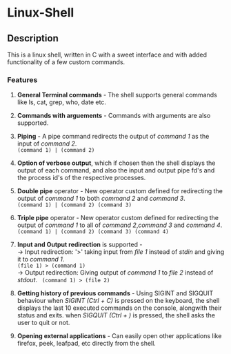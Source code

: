 # Linux-Shell

## Description
This is a linux shell, written in C with a sweet interface and with added functionality of a few custom commands.



### Features
1. **General Terminal commands** - The shell supports general commands like ls, cat, grep, who, date etc.   

2. **Commands with arguements**  - Commands with arguments are also supported.  

3. **Piping** - A pipe command redirects the output of _command 1_ as the input of _command 2_.    
``` (command 1) | (command 2) ```   

4. **Option of verbose output**, which if chosen then the shell displays the output of each command, and also the input and output pipe fd's and the process id's of the respective processes.

5. **Double pipe** operator -  New operator custom defined for redirecting the output of _command 1_ to both _command 2_ and _command 3_.   
``` (command 1) | (command 2) (command 3) ```  
6. **Triple pipe** operator -  New operator custom defined for redirecting the output of _command 1_ to all of _command 2_,_command 3_ and _command 4_.   
``` (command 1) | (command 2) (command 3) (command 4) ```  

7. **Input and Output redirection** is supported -   
-> Input redirection: '>' taking input from _file 1_ instead of _stdin_ and giving it to _command 1_.   
``` (file 1) > (command 1) ```   
-> Output redirection: Giving output of _command 1_ to _file 2_ instead of _stdout_.
``` (command 1) > (file 2)```
	
	
8. **Getting history of previous commands** - Using SIGINT and SIGQUIT behaviour
	when _SIGINT (Ctrl + C)_ is pressed on the keyboard, the shell displays the last 10 executed commands on the console, alongwith their status and exits.
	when _SIGQUIT (Ctrl + \)_ is pressed, the shell asks the user to quit or not.
	
9. **Opening external applications** - Can easily open other applications like firefox, peek, leafpad, etc directly from the shell.

